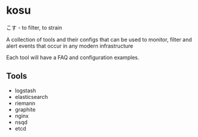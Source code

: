 # kosu
こす - to filter, to strain 

A collection of tools and their configs that can be used to monitor, filter and alert events that occur in any modern infrastructure

Each tool will have a FAQ and configuration examples.


## Tools
- logstash
- elasticsearch
- riemann
- graphite
- nginx
- nsqd
- etcd
